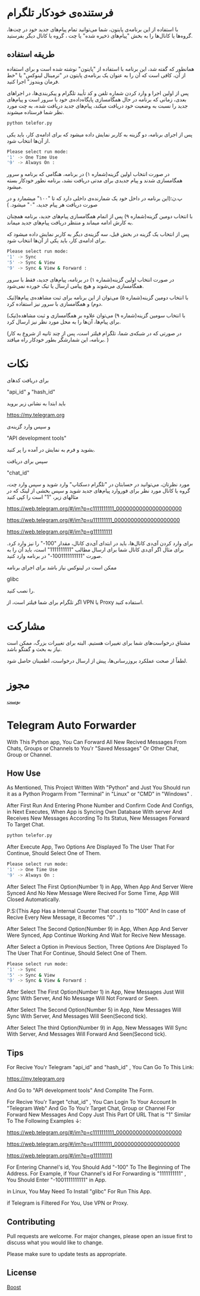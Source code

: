 # فرستنده‌ی خودکار تلگرام

با استفاده از این برنامه‌ی پایتون، شما می‌توانید تمام پیام‌های جدید خود در چت‌ها، گروه‌ها یا کانال‌ها را به بخش "پیام‌های ذخیره شده" یا چت ، گروه یا کانال دیگر بفرستید.


## طریقه استفاده
همانطور که گفته شد، این برنامه با استفاده از "پایتون" نوشته شده است و برای استفاده از آن، کافی است که آن را به عنوان یک برنامه‌ی پایتون در "ترمینال لینوکس" یا "خط فرمان ویندوز" اجرا کنید.

پس از اولین اجرا و وارد کردن شماره تلفن و کد تأیید تلگرام و پیکربندی‌ها، در اجراهای بعدی، زمانی که برنامه در حال همگامسازی پایگاه‌داده‌ی خود با سرور است و پیام‌های جدید را نسبت به وضعیت خود دریافت میکند، پیام‌های جدید دریافت شده، به چت مورد نظر شما فرستاده میشوند.

```bash
python telefor.py
```

پس از اجرای برنامه، دو گزینه به کاربر نمایش داده میشود که برای ادامه‌ی کار، باید یکی از آن‌ها انتخاب شود.

```bash
Please select run mode:
'1' -> One Time Use
'9' -> Always On : 
```

در صورت انتخاب اولین گزینه(شماره ۱) در برنامه، هنگامی که برنامه و سرور همگامسازی شدند و پیام جدیدی برای مدتی دریافت نشد، برنامه نطور خودکار بسته میشود.

پ.ن:(این برنامه در داخل خود یک شمارنده‌ی داخلی دارد که تا "۱۰۰" میشمارد و در صورت دریافت هر پیام جدید، "۰" میشود. )

با انتخاب دومین گزینه(شماره ۹) پس از اتمام همگامسازی پیام‌های جدید، برنامه همچنان به کارش ادامه میماند و منتظر دریافت پیام‌های جدید میماند.


پس از انتخاب یک گزینه در بخش قبل، سه گزینه‌ی دیگر به کاربر نمایش داده میشود که برای ادامه‌ی کار، باید یکی از آن‌ها انتخاب شود.

```bash
Please select run mode:
'1' -> Sync
'5' -> Sync & View
'9' -> Sync & View & Forward :
```

در صورت انتخاب اولین گزینه(شماره ۱) در برنامه، پیام‌های جدید، فقط با سرور همگامسازی می‌شوند و هیچ پیامی ارسال یا تیک خورده نمی‌شود.

با انتخاب دومین گزینه(شماره ۵) می‌توان از این برنامه برای ثبت مشاهده‌ی پیام‌ها(تیک دوم) و همگامسازی با سرور نیز استفاده کرد.

با انتخاب سومین گزینه(شماره ۹) می‌توان علاوه بر همگامسازی و ثبت مشاهده(تیک) برای پیام‌ها، آن‌ها را به محل مورد نظر نیز ارسال کرد.



(در صورتی که در شبکه‌ی شما، تلگرام فیلتر است، پس از چند ثانیه از شروع به کار برنامه، این شمارشگر بطور خودکار راه میافتد. )

# نکات
برای دریافت کدهای

"api_id" و "hash_id"

باید ابتدا به نشانی زیر بروید

https://my.telegram.org

و سپس وارد گزینه‌ی

"API development tools"

بشوید و فرم به نمایش در آمده را پر کنید.


سپس برای دریافت

"chat_id"

مورد نظرتان، می‌توانید در حسابتان در "تلگرام دسکتاپ" وارد شوید و سپس وارد چت، گروه یا کانال مورد نظر برای فوروارد پیام‌های جدید شوید و سپس بخشی از لینک که در مثالهای زیر، "1" است را کپی کنید

https://web.telegram.org/#/im?p=c1111111111_00000000000000000000

https://web.telegram.org/#/im?p=u111111111_00000000000000000000

https://web.telegram.org/#/im?p=g111111111

برای وارد کردن آی‌دی کانال‌ها، باید در ابتدای آی‌دی کانال، مقدار "100-" را نیز وارد کرد. برای مثال اگر آی‌دی کانال شما برای ارسال مطالب "1111111111" است، باید آن را به صورت "1001111111111-" در برنامه وارد کنید.

ممکن است در لینوکس نیاز باشد برای اجرای برنامه

glibc

را نصب کنید.

اگر تلگرام برای شما فیلتر است، از VPN یا Proxy استفاده کنید.

# مشارکت
مشتاق درخواست‌های شما برای تغییرات هستیم. البته برای تغییرات بزرگ، ممکن است نیاز به بحث و گفتگو باشد.

لطفاً از صحت عملکرد بروزرسانی‌ها، پیش از ارسال درخواست، اطمینان حاصل شود.

# مجوز
[بوست](https://choosealicense.com/licenses/bsl-1.0/)

#

# Telegram Auto Forwarder

With This Python app, You Can Forward All New Recived Messages From Chats, Groups or Channels to You'r "Saved Messages" Or Other Chat, Group or Channel.


## How Use

As Mentioned, This Project Written With "Python" and Just You Should run it as a Python Progarm From "Terminal" in "Linux" or "CMD" in "Windows" .

After First Run And Entering Phone Number and Confirm Code And Configs, in Next Executes, When App is Syncing Own Database With server And Receives New Messages According To Its Status, New Messages Forward To Target Chat.

```bash
python telefor.py
```
After Execute App, Two Options Are Displayed To The User That For Continue, Should Select One of Them.

```bash
Please select run mode:
'1' -> One Time Use
'9' -> Always On : 
```

After Select The First Option(Number 1) in App, When App And Server Were Synced And No New Message Were Recived For Some Time, App Will Closed Automatically.

P.S:(This App Has a Internal Counter That counts to "100" And In case of Recive Every New Message, it Becomes "0" . )

After Select The Second Option(Number 9) in App, When App And Server Were Synced, App Continue Working And Wait for Recive New Message.

After Select a Option in Previous Section, Three Options Are Displayed To The User That For Continue, Should Select One of Them.

```bash
Please select run mode:
'1' -> Sync
'5' -> Sync & View
'9' -> Sync & View & Forward :
```

After Select The First Option(Number 1) in App, New Messages Just Will Sync With Server, And No Message Will Not Forward or Seen.

After Select The Second Option(Number 5) in App,  New Messages Will Sync With Server, And Messages Will Seen(Second tick).

After Select The third Option(Number 9) in App,  New Messages Will Sync With Server, And Messages Will Forward And Seen(Second tick).

## Tips

For Recive You'r Telegram "api_id" and "hash_id" , You Can Go To This Link:

https://my.telegram.org

And Go to "API development tools" And Complite The Form. 

For Recive You'r Target "chat_id" , You Can Login To Your Account In "Telegram Web" And Go To You'r Target Chat, Group or Channel For Forward New Messages And Copy Just This Part Of URL That is "1" Similar To The Following Examples ↓:

https://web.telegram.org/#/im?p=c1111111111_00000000000000000000

https://web.telegram.org/#/im?p=u111111111_00000000000000000000

https://web.telegram.org/#/im?p=g111111111


For Entering Channel's id, You Should Add "-100" To The Beginning of The Address. For Example, if Your Channel's id For Forwarding is "1111111111" , You Should Enter "-1001111111111" in App.

in Linux, You May Need To Install "glibc" For Run This App.

if Telegram is Filtered For You, Use VPN or Proxy.

## Contributing
Pull requests are welcome. For major changes, please open an issue first to discuss what you would like to change.

Please make sure to update tests as appropriate.

## License
[Boost](https://choosealicense.com/licenses/bsl-1.0/)